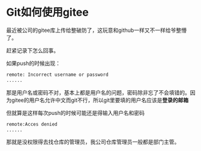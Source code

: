 # Git如何使用gitee

最近被公司的gitee库上传给整破防了，这玩意和github一样又不一样给爷整懵了。

赶紧记录下怎么回事。

如果push的时候出现：

```bash
remote: Incorrect username or password
......
```

那是用户名或密码不对，基本上都是用户名的问题，密码除非忘了不会填错的。因为gitee的用户名允许中文而git不行，所以git里要填的用户名应该是**登录的邮箱**

但就算是这样每次push的时候可能还是得输入用户名和密码

```bash
remote:Acces denied
......
```

那就是没权限得去找仓库的管理员，我公司仓库管理员一般都是部门主管。
